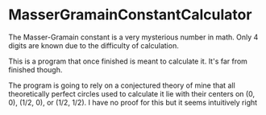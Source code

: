 # MasserGramainConstantCalculator
The Masser-Gramain constant is a very mysterious number in math. Only 4 digits are known due to the difficulty of calculation.

This is a program that once finished is meant to calculate it. It's far from finished though.

The program is going to rely on a conjectured theory of mine that all theoretically perfect circles used to calculate it lie with their centers on (0, 0), (1/2, 0), or (1/2, 1/2).
I have no proof for this but it seems intuitively right
